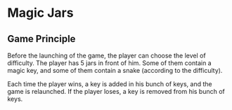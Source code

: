 # Magic Jars
## Game Principle

Before the launching of the game, the player can choose the level of 
difficulty. The player has 5 jars in front of him.
Some of them contain a magic key, and some of them contain a snake (according to
the difficulty).

Each time the player wins, a key is added in his bunch of keys, and the game is
relaunched.
If the player loses, a key is removed from his bunch of keys.

